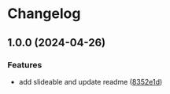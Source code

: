# Changelog

## 1.0.0 (2024-04-26)


### Features

* add slideable and update readme ([8352e1d](https://github.com/menyalaAbangkuuuu/spotify_clone/commit/8352e1d1329c0206c8eca7175827539104c34ec3))
